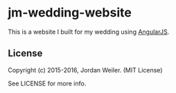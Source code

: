 # jm-wedding-website

This is a website I built for my wedding using [AngularJS].

## License

Copyright (c) 2015-2016, Jordan Weiler. (MIT License)

See LICENSE for more info.

[AngularJS]: https://angularjs.org/